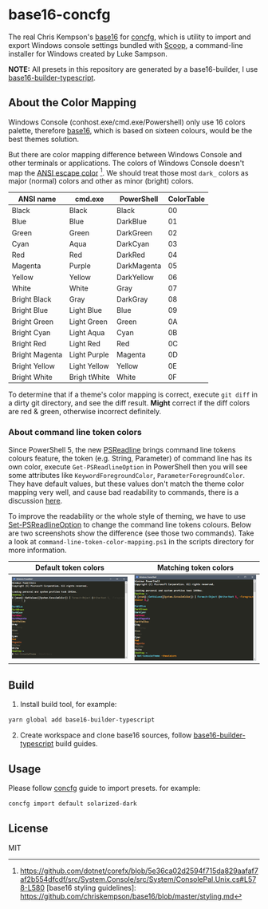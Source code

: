 base16-concfg
=============

The real Chris Kempson's [base16](https://github.com/chriskempson/base16)
for [concfg](https://github.com/lukesampson/concfg),
which is utility to import and export Windows console settings bundled with
[Scoop](https://github.com/lukesampson/scoop),
a command-line installer for Windows created by Luke Sampson.

**NOTE:** All presets in this repository are generated by a base16-builder,
I use [base16-builder-typescript].

About the Color Mapping
-----------------------

Windows Console (conhost.exe/cmd.exe/Powershell) only use 16 colors palette,
therefore [base16](http://chriskempson.com/projects/base16/),
which is based on sixteen colours, would be the best themes solution.

But there are color mapping difference between Windows Console and other terminals or applications.
The colors of Windows Console doesn't map the [ANSI escape color] [^1].
We should treat those most `dark_` colors as major (normal) colors and 
other as minor (bright) colors.

| ANSI name      | cmd.exe      | PowerShell  | ColorTable |
|----------------|--------------|-------------|------------|
| Black          | Black        | Black       | 00         |
| Blue           | Blue         | DarkBlue    | 01         |
| Green          | Green        | DarkGreen   | 02         |
| Cyan           | Aqua         | DarkCyan    | 03         |
| Red            | Red          | DarkRed     | 04         |
| Magenta        | Purple       | DarkMagenta | 05         |
| Yellow         | Yellow       | DarkYellow  | 06         |
| White          | White        | Gray        | 07         |
| Bright Black   | Gray         | DarkGray    | 08         |
| Bright Blue    | Light Blue   | Blue        | 09         |
| Bright Green   | Light Green  | Green       | 0A         |
| Bright Cyan    | Light Aqua   | Cyan        | 0B         |
| Bright Red     | Light Red    | Red         | 0C         |
| Bright Magenta | Light Purple | Magenta     | 0D         |
| Bright Yellow  | Light Yellow | Yellow      | 0E         |
| Bright White   | Brigh tWhite | White       | 0F         |

To determine that if a theme's color mapping is correct, execute `git diff` in
a dirty git directory, and see the diff result. **Might** correct if the diff colors are
red & green, otherwise incorrect definitely.

### About command line token colors

Since PowerShell 5, the new [PSReadline] brings command line tokens colours feature,
the token (e.g. String, Parameter) of command line has its own color, execute
`Get-PSReadlineOption` in PowerShell then you will see some attributes like
`KeywordForegroundColor`, `ParameterForegroundColor`. They have default values,
but these values don't match the theme color mapping very well, and cause bad
readability to commands, there is a discussion [here](https://github.com/lukesampson/concfg/issues/10).

To improve the readability or the whole style of theming, we have to use [Set-PSReadlineOption]
to change the command line tokens colours. Below are two screenshots show the difference
(see those two commands). Take a look at `command-line-token-color-mapping.ps1` in the scripts
directory for more information.

| Default token colors | Matching token colors |
|----------------------|-----------------------|
| ![without-token-color-mapping.png](docs/without-token-color-mapping.png) | ![with-token-color-mapping.png](docs/with-token-color-mapping.png) |


Build
-----

1. Install build tool, for example:

``` powershell
yarn global add base16-builder-typescript
```

2. Create workspace and clone base16 sources, follow [base16-builder-typescript] build guides.

Usage
-----

Please follow [concfg](https://github.com/lukesampson/concfg) guide to import presets. for example:

``` powershell
concfg import default solarized-dark
```

License
-------

MIT

[Set-PSReadlineOption]: https://docs.microsoft.com/en-us/powershell/module/psreadline/Set-PSReadlineOption
[PSReadline]: https://docs.microsoft.com/en-us/powershell/module/psreadline/
[base16-builder-typescript]: https://github.com/golf1052/base16-builder-typescript
[ANSI escape color]: https://en.wikipedia.org/wiki/ANSI_escape_code#Colors
[^1]: https://github.com/dotnet/corefx/blob/5e36ca02d2594f715da829aafaf7af2b554dfcdf/src/System.Console/src/System/ConsolePal.Unix.cs#L578-L580
[base16 styling guidelines]: https://github.com/chriskempson/base16/blob/master/styling.md

